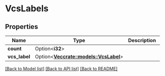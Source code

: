 # VcsLabels

## Properties

Name | Type | Description | Notes
------------ | ------------- | ------------- | -------------
**count** | Option<**i32**> |  | [optional]
**vcs_label** | Option<[**Vec<crate::models::VcsLabel>**](vcsLabel.md)> |  | [optional]

[[Back to Model list]](../README.md#documentation-for-models) [[Back to API list]](../README.md#documentation-for-api-endpoints) [[Back to README]](../README.md)


